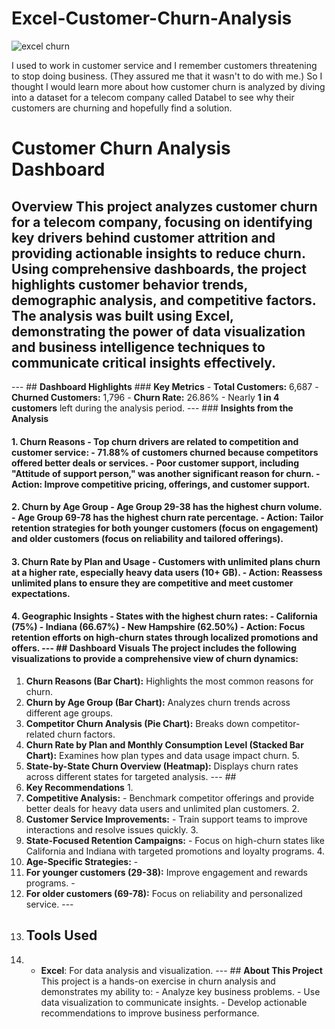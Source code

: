 # Excel-Customer-Churn-Analysis
![excel churn](https://github.com/user-attachments/assets/e51f65c0-c445-4d94-9103-1ebf048d5075)

I used to work in customer service and I remember customers threatening to stop doing business. (They assured me that it wasn't to do with me.) So I thought I would learn more about how customer churn is analyzed by diving into a dataset for a telecom company called Databel to see why their customers are churning and hopefully find a solution. 

# **Customer Churn Analysis Dashboard** 
## **Overview** This project analyzes customer churn for a telecom company, focusing on identifying key drivers behind customer attrition and providing actionable insights to reduce churn. Using comprehensive dashboards, the project highlights customer behavior trends, demographic analysis, and competitive factors. The analysis was built using **Excel**, demonstrating the power of data visualization and business intelligence techniques to communicate critical insights effectively. 
--- ## **Dashboard Highlights** ### **Key Metrics** - **Total Customers:** 6,687 - **Churned Customers:** 1,796 - **Churn Rate:** 26.86% - Nearly **1 in 4 customers** left during the analysis period. 
--- ### **Insights from the Analysis** 
#### **1. Churn Reasons** - Top churn drivers are related to **competition** and **customer service**: - **71.88% of customers** churned because competitors offered better deals or services. - Poor customer support, including "Attitude of support person," was another significant reason for churn. - **Action:** Improve competitive pricing, offerings, and customer support. 
#### **2. Churn by Age Group** - **Age Group 29-38** has the highest churn volume. - **Age Group 69-78** has the highest churn rate percentage. - **Action:** Tailor retention strategies for both younger customers (focus on engagement) and older customers (focus on reliability and tailored offerings). 
#### **3. Churn Rate by Plan and Usage** - Customers with **unlimited plans** churn at a higher rate, especially heavy data users (10+ GB). - **Action:** Reassess unlimited plans to ensure they are competitive and meet customer expectations. 
#### **4. Geographic Insights** - States with the highest churn rates: - **California (75%)** - **Indiana (66.67%)** - **New Hampshire (62.50%)** - **Action:** Focus retention efforts on high-churn states through localized promotions and offers. --- ## **Dashboard Visuals** The project includes the following visualizations to provide a comprehensive view of churn dynamics: 
1. **Churn Reasons (Bar Chart):** Highlights the most common reasons for churn.
2. **Churn by Age Group (Bar Chart):** Analyzes churn trends across different age groups.
3. **Competitor Churn Analysis (Pie Chart):** Breaks down competitor-related churn factors.
4. **Churn Rate by Plan and Monthly Consumption Level (Stacked Bar Chart):** Examines how plan types and data usage impact churn. 5.
5. **State-by-State Churn Overview (Heatmap):** Displays churn rates across different states for targeted analysis. --- ##
6. **Key Recommendations** 1.
7. **Competitive Analysis:** - Benchmark competitor offerings and provide better deals for heavy data users and unlimited plan customers. 2.
8. **Customer Service Improvements:** - Train support teams to improve interactions and resolve issues quickly. 3.
9. **State-Focused Retention Campaigns:** - Focus on high-churn states like California and Indiana with targeted promotions and loyalty programs. 4.
10. **Age-Specific Strategies:** -
11. **For younger customers (29-38):** Improve engagement and rewards programs. -
12. **For older customers (69-78):** Focus on reliability and personalized service. ---
13. ## **Tools Used**
14. - **Excel**: For data analysis and visualization.
--- ## **About This Project** This project is a hands-on exercise in churn analysis and demonstrates my ability to: - Analyze key business problems. - Use data visualization to communicate insights. - Develop actionable recommendations to improve business performance.

